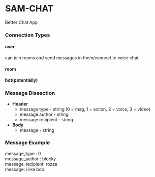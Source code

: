 # SAM-CHAT
Better Chat App

### Connection Types
#### user
can join rooms and send messages in them/connect to voice chat
#### room

#### bot(potentially)

### Message Dissection
 - **Header**
   - message type - string (0 = msg, 1 = action, 2 = voice, 3 = video)
   - message author - string 
   - message recipient - string
 - **Body**
   - message - string
 
### Message Example
message_type : 0\
message_author : blocky\
message_recipient: rozza\
message: i like bob

 
